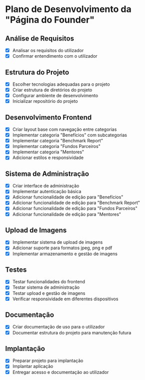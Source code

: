 # Plano de Desenvolvimento da "Página do Founder"

## Análise de Requisitos
- [x] Analisar os requisitos do utilizador
- [x] Confirmar entendimento com o utilizador

## Estrutura do Projeto
- [x] Escolher tecnologias adequadas para o projeto
- [x] Criar estrutura de diretórios do projeto
- [x] Configurar ambiente de desenvolvimento
- [x] Inicializar repositório do projeto

## Desenvolvimento Frontend
- [x] Criar layout base com navegação entre categorias
- [x] Implementar categoria "Benefícios" com subcategorias
- [x] Implementar categoria "Benchmark Report"
- [x] Implementar categoria "Fundos Parceiros"
- [x] Implementar categoria "Mentores"
- [x] Adicionar estilos e responsividade

## Sistema de Administração
- [x] Criar interface de administração
- [x] Implementar autenticação básica
- [x] Adicionar funcionalidade de edição para "Benefícios"
- [x] Adicionar funcionalidade de edição para "Benchmark Report"
- [x] Adicionar funcionalidade de edição para "Fundos Parceiros"
- [x] Adicionar funcionalidade de edição para "Mentores"

## Upload de Imagens
- [x] Implementar sistema de upload de imagens
- [x] Adicionar suporte para formatos jpeg, png e pdf
- [x] Implementar armazenamento e gestão de imagens

## Testes
- [x] Testar funcionalidades do frontend
- [x] Testar sistema de administração
- [x] Testar upload e gestão de imagens
- [x] Verificar responsividade em diferentes dispositivos

## Documentação
- [x] Criar documentação de uso para o utilizador
- [x] Documentar estrutura do projeto para manutenção futura

## Implantação
- [x] Preparar projeto para implantação
- [x] Implantar aplicação
- [x] Entregar acesso e documentação ao utilizador
